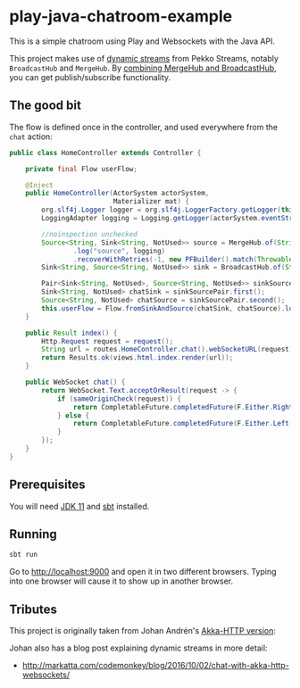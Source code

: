# play-java-chatroom-example

This is a simple chatroom using Play and Websockets with the Java API.

This project makes use of [dynamic streams](https://pekko.apache.org/docs/pekko/current/java/stream/stream-dynamic.html) from Pekko Streams, notably `BroadcastHub` and `MergeHub`.  By [combining MergeHub and BroadcastHub](https://pekko.apache.org/docs/pekko/current/stream/stream-dynamic.html?language=java#dynamic-fan-in-and-fan-out-with-mergehub-broadcasthub-and-partitionhub), you can get publish/subscribe functionality.

## The good bit

The flow is defined once in the controller, and used everywhere from the `chat` action:

```java
public class HomeController extends Controller {

    private final Flow userFlow;

    @Inject
    public HomeController(ActorSystem actorSystem,
                          Materializer mat) {
        org.slf4j.Logger logger = org.slf4j.LoggerFactory.getLogger(this.getClass());
        LoggingAdapter logging = Logging.getLogger(actorSystem.eventStream(), logger.getName());

        //noinspection unchecked
        Source<String, Sink<String, NotUsed>> source = MergeHub.of(String.class)
                .log("source", logging)
                .recoverWithRetries(-1, new PFBuilder().match(Throwable.class, e -> Source.empty()).build());
        Sink<String, Source<String, NotUsed>> sink = BroadcastHub.of(String.class);

        Pair<Sink<String, NotUsed>, Source<String, NotUsed>> sinkSourcePair = source.toMat(sink, Keep.both()).run(mat);
        Sink<String, NotUsed> chatSink = sinkSourcePair.first();
        Source<String, NotUsed> chatSource = sinkSourcePair.second();
        this.userFlow = Flow.fromSinkAndSource(chatSink, chatSource).log("userFlow", logging);
    }

    public Result index() {
        Http.Request request = request();
        String url = routes.HomeController.chat().webSocketURL(request);
        return Results.ok(views.html.index.render(url));
    }

    public WebSocket chat() {
        return WebSocket.Text.acceptOrResult(request -> {
            if (sameOriginCheck(request)) {
                return CompletableFuture.completedFuture(F.Either.Right(userFlow));
            } else {
                return CompletableFuture.completedFuture(F.Either.Left(forbidden()));
            }
        });
    }
}
```

## Prerequisites

You will need [JDK 11](https://adoptopenjdk.net/) and [sbt](http://www.scala-sbt.org/) installed.

## Running

```bash
sbt run
```

Go to <http://localhost:9000> and open it in two different browsers.  Typing into one browser will cause it to show up in another browser.

## Tributes

This project is originally taken from Johan Andrén's [Akka-HTTP version](https://github.com/johanandren/chat-with-akka-http-websockets/tree/akka-2.4.10):

Johan also has a blog post explaining dynamic streams in more detail:

* <http://markatta.com/codemonkey/blog/2016/10/02/chat-with-akka-http-websockets/>
